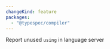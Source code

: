 ```yaml
---
changeKind: feature
packages:
  - "@typespec/compiler"
---
```


Report unused `using` in language server
